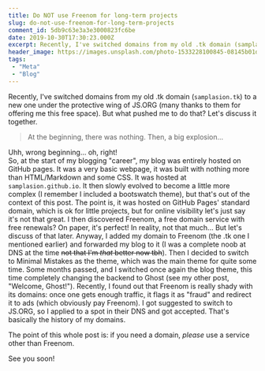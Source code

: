 ```yaml
---
title: Do NOT use Freenom for long-term projects
slug: do-not-use-freenom-for-long-term-projects
comment_id: 5db9c63e3a3e3000823fc6be
date: 2019-10-30T17:30:23.000Z
excerpt: Recently, I've switched domains from my old .tk domain (samplasion.tk) to a new one under the protective wing of JS.ORG (many thanks to them for offering me this free space). But what pushed me to do that?
header_image: https://images.unsplash.com/photo-1533228100845-08145b01de14?ixlib=rb-1.2.1&q=80&fm=jpg&crop=entropy&cs=tinysrgb&w=2000&fit=max&ixid=eyJhcHBfaWQiOjExNzczfQ
tags: 
 - "Meta"
 - "Blog"
---
```


<p>Recently, I've switched domains from my old .tk domain (<code>samplasion.tk</code>) to a new one under the protective wing of JS.ORG (many thanks to them for offering me this free space). But what pushed me to do that? Let's discuss it together.</p><blockquote>At the beginning, there was nothing. Then, a big explosion...</blockquote><p>Uhh, wrong beginning... oh, right!<br>So, at the start of my blogging "career", my blog was entirely hosted on GitHub pages. It was a very basic webpage, it was built with nothing more than HTML/Markdown and some CSS. It was hosted at <code>samplasion.github.io</code>. It then slowly evolved to become a little more complex (I remember I included a bootswatch theme), but that's out of the context of this post. The point is, it was hosted on GitHub Pages' standard domain, which is ok for little projects, but for online visibility let's just say it's not that great. I then discovered Freenom, a free domain service with free renewals? On paper, it's perfect! In reality, not that much... But let's discuss of that later. Anyway, I added my domain to Freenom (the .tk one I mentioned earlier) and forwarded my blog to it (I was a complete noob at DNS at the time <s>not that I'm <em>that</em> better now tbh</s>). Then I decided to switch to Minimal Mistakes as the theme, which was the main theme for quite some time. Some months passed, and I switched once again the blog theme, this time completely changing the backend to Ghost (see my other post, "Welcome, Ghost!"). Recently, I found out that Freenom is really shady with its domains: once one gets enough traffic, it flags it as "fraud" and redirect it to ads (which obviously pay Freenom). I got suggested to switch to JS.ORG, so I applied to a spot in their DNS and got accepted. That's basically the history of my domains.</p><p>The point of this whole post is: if you need a domain, <em>please</em> use a service other than Freenom.</p><p>See you soon!</p>